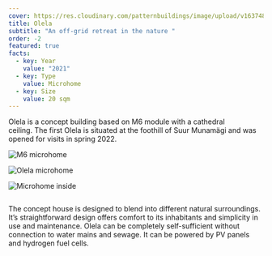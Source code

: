 ```yaml
---
cover: https://res.cloudinary.com/patternbuildings/image/upload/v1637485483/projects/Olela/Olela1-3_sel2io.jpg
title: Olela
subtitle: "An off-grid retreat in the nature "
order: -2
featured: true
facts:
  - key: Year
    value: "2021"
  - key: Type
    value: Microhome
  - key: Size
    value: 20 sqm
---
```

Olela is a concept building based on M6 module with a cathedral ceiling. The first Olela is situated at the foothill of Suur Munamägi and was opened for visits in spring 2022.

![M6 microhome](https://res.cloudinary.com/patternbuildings/image/upload/v1637485483/projects/Olela/Olela1-4_tu1ylt.jpg)

![Olela microhome](https://res.cloudinary.com/patternbuildings/image/upload/v1637485483/projects/Olela/Olela1-5_s6bsuv.jpg)

![Microhome inside](https://res.cloudinary.com/patternbuildings/image/upload/v1637485483/projects/Olela/Olela1-2_tzg4pl.jpg)

![]()

The concept house is designed to blend into different natural surroundings. It’s straightforward design offers comfort to its inhabitants and simplicity in use and maintenance. Olela can be completely self-sufficient without connection to water mains and sewage. It can be powered by PV panels and hydrogen fuel cells.

![]()

![]()

![]()

![]()